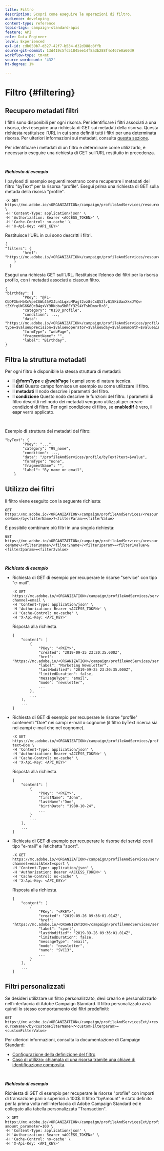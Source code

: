 ```yaml
---
title: Filtro
description: Scopri come eseguire le operazioni di filtro.
audience: developing
content-type: reference
topic-tags: campaign-standard-apis
feature: API
role: Data Engineer
level: Experienced
exl-id: cdb050b7-d327-42f7-b534-d32d988c8ffb
source-git-commit: 13d419c5fc51845ee14f8a3b288f4c467e0a60d9
workflow-type: tm+mt
source-wordcount: '432'
ht-degree: 1%

---
```


# Filtro {#filtering}

## Recupero metadati filtri

I filtri sono disponibili per ogni risorsa. Per identificare i filtri associati a una risorsa, devi eseguire una richiesta di GET sui metadati della risorsa. Questa richiesta restituisce l’URL in cui sono definiti tutti i filtri per una determinata risorsa. Per ulteriori informazioni sui metadati, consulta [questa sezione](../../api/using/metadata-mechanism.md).

Per identificare i metadati di un filtro e determinare come utilizzarlo, è necessario eseguire una richiesta di GET sull’URL restituito in precedenza.

<br/>

***Richiesta di esempio***

I payload di esempio seguenti mostrano come recuperare i metadati del filtro &quot;byText&quot; per la risorsa &quot;profile&quot;. Esegui prima una richiesta di GET sulla metada della risorsa &quot;profile&quot;.

```
-X GET https://mc.adobe.io/<ORGANIZATION>/campaign/profileAndServices/resourceType/profile \
-H 'Content-Type: application/json' \
-H 'Authorization: Bearer <ACCESS_TOKEN>' \
-H 'Cache-Control: no-cache' \
-H 'X-Api-Key: <API_KEY>'
```

Restituisce l’URL in cui sono descritti i filtri.

```
{
"filters": {
        "href": "https://mc.adobe.io/<ORGANIZATION>/campaign/profileAndServices/resourceType/<PKEY>/filters/"
    }
  }
```

Esegui una richiesta GET sull’URL. Restituisce l’elenco dei filtri per la risorsa profilo, con i metadati associati a ciascun filtro.

```
{
"birthday": {
        "PKey": "@FL-CbDFXbnHbXcVpeCGWL46VXJLn1LqxLMPagt2vz8sCxQ52lvB15KiUaxXkxJYQw-tZXYrgUWG6K8QcB4gxVY9RKoba5bRFY3294YFshDmorRr8",
        "category": "0150_profile",
        "condition": ...,
        "data": "https://mc.adobe.io/<ORGANIZATION>/campaign/profileAndServices/profile/birthday?type=$value&precision=$value&operator=$value&day=$value&month=$value&includeStart=$value&endDay=$value&endMonth=$value&includeEnd=$value&relativeValue=$value&nextUnitsValue=$value&previousUnitsValue=$value",
        "formType": "webPage",
        "fragmentName": "",
        "label": "Birthday",
}
```

## Filtra la struttura metadati

Per ogni filtro è disponibile la stessa struttura di metadati:

* Il **@formType** e **@webPage** I campi sono di natura tecnica.
* Il **dati** Questo campo fornisce un esempio su come utilizzare il filtro.
* Il **metadati** Il nodo descrive i parametri del filtro.
* Il **condizione** Questo nodo descrive le funzioni del filtro. I parametri di filtro descritti nel nodo dei metadati vengono utilizzati per creare condizioni di filtro. Per ogni condizione di filtro, se **enabledIf** è vero, il **espr** verrà applicato.

<br/>

Esempio di struttura dei metadati del filtro:

```
"byText": {
        "PKey": "...",
        "category": "99_none",
        "condition": ...,
        "data": "/profileAndServices/profile/byText?text=$value",
        "formType": "none",
        "fragmentName": "",
        "label": "By name or email",
    }
```

## Utilizzo dei filtri

Il filtro viene eseguito con la seguente richiesta:

`GET https://mc.adobe.io/<ORGANIZATION>/campaign/profileAndServices/<resourceName>/by<filterName>?<filterParam>=<filterValue>`

È possibile combinare più filtri in una singola richiesta:

`GET https://mc.adobe.io/<ORGANIZATION>/campaign/profileAndServices/<resourceName>/<filter1name>/<filter2name>?<filter1param>=<filter1value>&<filter2param>=<filter2value>`

<br/>

***Richieste di esempio***

* Richiesta di GET di esempio per recuperare le risorse &quot;service&quot; con tipo &quot;e-mail&quot;.

  ```
  -X GET https://mc.adobe.io/<ORGANIZATION>/campaign/profileAndServices/service/byChannel?channel=email \
  -H 'Content-Type: application/json' \
  -H 'Authorization: Bearer <ACCESS_TOKEN>' \
  -H 'Cache-Control: no-cache' \
  -H 'X-Api-Key: <API_KEY>'
  ```

  Risposta alla richiesta.

  ```
  {
      "content": [
          {
              "PKey": "<PKEY>",
              "created": "2019-09-25 23:20:35.000Z",
              "href": "https://mc.adobe.io/<ORGANIZATION>/campaign/profileAndServices/service/@I_FIiDush4OQPc0mbOVR9USoh36Tt5CsD35lATvQjdWlXrYc0lFkvle2XIwZUbD8GqTVvSp8AfWFUvjkGMe1fPe5nok",
              "label": "Marketing Newsletter",
              "lastModified": "2019-09-25 23:20:35.000Z",
              "limitedDuration": false,
              "messageType": "email",
              "mode": "newsletter",
              ...
          },
          ...
      ],
      ...
  }
  ```

* Richiesta di GET di esempio per recuperare le risorse &quot;profile&quot; contenenti &quot;Doe&quot; nei campi e-mail o cognome (il filtro byText ricerca sia nei campi e-mail che nel cognome).

  ```
  -X GET https://mc.adobe.io/<ORGANIZATION>/campaign/profileAndServices/profile/byText?text=Doe \
  -H 'Content-Type: application/json' \
  -H 'Authorization: Bearer <ACCESS_TOKEN>' \
  -H 'Cache-Control: no-cache' \
  -H 'X-Api-Key: <API_KEY>'
  ```

  Risposta alla richiesta.

  ```
  {
      "content": [
          {
              "PKey": "<PKEY>",
              "firstName": "John",
              "lastName":"Doe",
              "birthDate": "1980-10-24",
              ...
          }
          ...
      ],
      ...
  }
  ```

* Richiesta di GET di esempio per recuperare le risorse dei servizi con il tipo &quot;e-mail&quot; e l’etichetta &quot;sport&quot;.

  ```
  -X GET https://mc.adobe.io/<ORGANIZATION>/campaign/profileAndServices/service/byChannel/byText?channel=email&text=sport \
  -H 'Content-Type: application/json' \
  -H 'Authorization: Bearer <ACCESS_TOKEN>' \
  -H 'Cache-Control: no-cache' \
  -H 'X-Api-Key: <API_KEY>'
  ```

  Risposta alla richiesta.

  ```
  {
      "content": [
          {
              "PKey": "<PKEY>",
              "created": "2019-09-26 09:36:01.014Z",
              "href": "https://mc.adobe.io/<ORGANIZATION>/campaign/profileAndServices/service/<PKEY>",
              "label": "sport",
              "lastModified": "2019-09-26 09:36:01.014Z",
              "limitedDuration": false,
              "messageType": "email",
              "mode": "newsletter",
              "name": "SVC13",
              ...
          }
      ],
      ...
  }
  ```

## Filtri personalizzati

Se desideri utilizzare un filtro personalizzato, devi crearlo e personalizzarlo nell’interfaccia di Adobe Campaign Standard. Il filtro personalizzato avrà quindi lo stesso comportamento dei filtri predefiniti:

`GET https://mc.adobe.io/<ORGANIZATION>/campaign/profileAndServicesExt/<resourceName>/by<customFilterName>?<customFilterparam>=<customFilterValue>`

Per ulteriori informazioni, consulta la documentazione di Campaign Standard:

* [Configurazione della definizione del filtro](https://helpx.adobe.com/campaign/standard/developing/using/configuring-filter-definition.html).
* [Caso di utilizzo: chiamata di una risorsa tramite una chiave di identificazione composita](https://experienceleague.adobe.com/docs/campaign-standard/using/developing/adding-or-extending-a-resource/uc-calling-resource-id-key.html).

<br/>

***Richiesta di esempio***

Richiesta di GET di esempio per recuperare le risorse &quot;profile&quot; con importi di transazione pari o superiori a 100$. Il filtro &quot;byAmount&quot; è stato definito per la prima volta nell’interfaccia di Adobe Campaign Standard ed è collegato alla tabella personalizzata &quot;Transaction&quot;.

```
-X GET https://mc.adobe.io/<ORGANIZATION>/campaign/profileAndServicesExt/profile/byAmount?amount_parameter=100 \
-H 'Content-Type: application/json' \
-H 'Authorization: Bearer <ACCESS_TOKEN>' \
-H 'Cache-Control: no-cache' \
-H 'X-Api-Key: <API_KEY>'
```

<!--
Response to the request.

```

{
    "content": [
        {
            "PKey": "<PKEY>",
            "builtIn": false,
            "created": "2019-09-26 09:36:01.014Z",
            "desc": "",
            "end": "",
            "href": "https://mc.adobe.io/<ORGANIZATION>/campaign/profileAndServices/profile/<PKEY>",
            ...
        }
    ],
}

```

-->

<!-- exemple à vérifier de bout en bout-->

<!--+category = query editor
privacy ?
displayFOrmat ?
pour faire un POST sur une enum, il faut lui passer le @name décrit dans le noeud values, chaque @name a une correspondance en format = au format définit par le resType
-->





<!--
 if link ou collection.* resName +
* resTarget tout ca, ca va ensemble : le système de lien, resTarget va donner la ressource targetée par le lien. type
resType = type technique (long..) resType = link alors unbound='false' ou 'true'
If type = enumeration alors champ "values" rajouté et les valeurs sont dans values
pour faire un POST sur une enum, il faut lui passer le @name décrit dans le noeud values, chaque @name a une correspondance en format = au format définit par le resType
ail faut que la valeur poster soit conforme ,elle doit valider la dataPolicy . La dataPolicy peut soit controler la valeur (email invalide), soit transformé (cas du smartCase par exemple)
type dans les metadata = type de haut-niveau (nombre, text)
-->
